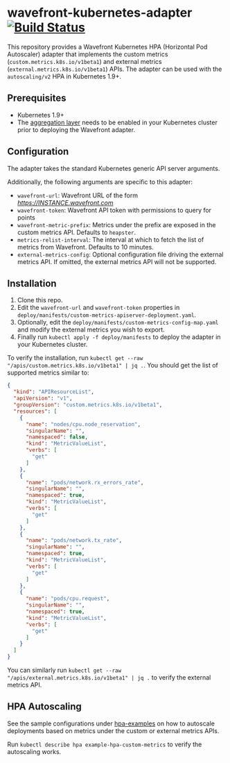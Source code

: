# wavefront-kubernetes-adapter [![Build Status](https://travis-ci.org/wavefrontHQ/wavefront-kubernetes-adapter.svg?branch=master)](https://travis-ci.org/wavefrontHQ/wavefront-kubernetes-adapter)

This repository provides a Wavefront Kubernetes HPA (Horizontal Pod Autoscaler) adapter that implements the custom metrics (`custom.metrics.k8s.io/v1beta1`) and external metrics (`external.metrics.k8s.io/v1beta1`) APIs. The adapter can be used with the `autoscaling/v2` HPA in Kubernetes 1.9+.

## Prerequisites

- Kubernetes 1.9+
- The [aggregation layer](https://kubernetes.io/docs/tasks/access-kubernetes-api/configure-aggregation-layer/) needs to be enabled in your Kubernetes cluster prior to deploying the Wavefront adapter.

## Configuration

The adapter takes the standard Kubernetes generic API server arguments.

Additionally, the following arguments are specific to this adapter:

- `wavefront-url`: Wavefront URL of the form *https://INSTANCE.wavefront.com*
- `wavefront-token`: Wavefront API token with permissions to query for points
- `wavefront-metric-prefix`: Metrics under the prefix are exposed in the custom metrics API. Defaults to `heapster`.
- `metrics-relist-interval`: The interval at which to fetch the list of metrics from Wavefront. Defaults to 10 minutes.
- `external-metrics-config`: Optional configuration file driving the external metrics API. If omitted, the external metrics API will not be supported.

## Installation

1. Clone this repo.
2. Edit the `wavefront-url` and `wavefront-token` properties in `deploy/manifests/custom-metrics-apiserver-deployment.yaml`.
3. Optionally, edit the `deploy/manifests/custom-metrics-config-map.yaml` and modify the external metrics you wish to export.
4. Finally run `kubectl apply -f deploy/manifests` to deploy the adapter in your Kubernetes cluster.

To verify the installation, run `kubectl get --raw "/apis/custom.metrics.k8s.io/v1beta1" | jq .`. You should get the list of supported metrics similar to:

```json
{
  "kind": "APIResourceList",
  "apiVersion": "v1",
  "groupVersion": "custom.metrics.k8s.io/v1beta1",
  "resources": [
    {
      "name": "nodes/cpu.node_reservation",
      "singularName": "",
      "namespaced": false,
      "kind": "MetricValueList",
      "verbs": [
        "get"
      ]
    },
    {
      "name": "pods/network.rx_errors_rate",
      "singularName": "",
      "namespaced": true,
      "kind": "MetricValueList",
      "verbs": [
        "get"
      ]
    },
    {
      "name": "pods/network.tx_rate",
      "singularName": "",
      "namespaced": true,
      "kind": "MetricValueList",
      "verbs": [
        "get"
      ]
    },
    {
      "name": "pods/cpu.request",
      "singularName": "",
      "namespaced": true,
      "kind": "MetricValueList",
      "verbs": [
        "get"
      ]
    }
  ]
}    
```

You can similarly run `kubectl get --raw "/apis/external.metrics.k8s.io/v1beta1" | jq .` to verify the external metrics API.

## HPA Autoscaling

See the sample configurations under [hpa-examples](https://github.com/wavefrontHQ/wavefront-kubernetes-adapter/tree/master/deploy/hpa-examples) on how to autoscale deployments based on metrics under the custom or external metrics APIs.

Run `kubectl describe hpa example-hpa-custom-metrics` to verify the autoscaling works.
